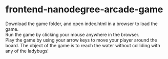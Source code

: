# frontend-nanodegree-arcade-game
Download the game folder, and open index.html in a browser to load the game.   
Run the game by clicking your mouse anywhere in the browser.  
Play the game by using your arrow keys to move your player around the board. The object of the game is to reach the water  without colliding with any of the ladybugs!    
